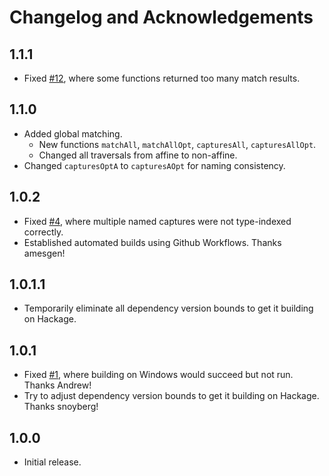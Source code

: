# Changelog and Acknowledgements

## 1.1.1
* Fixed [#12](https://github.com/sjshuck/pcre2/4), where some functions returned
  too many match results.

## 1.1.0
* Added global matching.
    * New functions `matchAll`, `matchAllOpt`, `capturesAll`, `capturesAllOpt`.
    * Changed all traversals from affine to non-affine.
* Changed `capturesOptA` to `capturesAOpt` for naming consistency.

## 1.0.2
* Fixed [#4](https://github.com/sjshuck/pcre2/4), where multiple named captures
  were not type-indexed correctly.
* Established automated builds using Github Workflows.  Thanks amesgen!

## 1.0.1.1
* Temporarily eliminate all dependency version bounds to get it building on
  Hackage.

## 1.0.1
* Fixed [#1](https://github.com/sjshuck/pcre2/1), where building on Windows
  would succeed but not run.  Thanks Andrew!
* Try to adjust dependency version bounds to get it building on Hackage.  Thanks
  snoyberg!

## 1.0.0
* Initial release.
